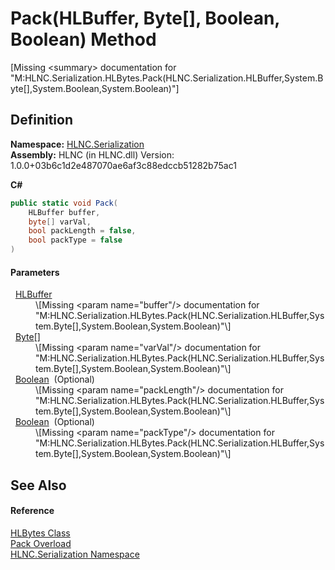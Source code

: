 # Pack(HLBuffer, Byte[], Boolean, Boolean) Method


\[Missing &lt;summary&gt; documentation for "M:HLNC.Serialization.HLBytes.Pack(HLNC.Serialization.HLBuffer,System.Byte[],System.Boolean,System.Boolean)"\]



## Definition
**Namespace:** <a href="N_HLNC_Serialization">HLNC.Serialization</a>  
**Assembly:** HLNC (in HLNC.dll) Version: 1.0.0+03b6c1d2e487070ae6af3c88edccb51282b75ac1

**C#**
``` C#
public static void Pack(
	HLBuffer buffer,
	byte[] varVal,
	bool packLength = false,
	bool packType = false
)
```



#### Parameters
<dl><dt>  <a href="T_HLNC_Serialization_HLBuffer">HLBuffer</a></dt><dd>\[Missing &lt;param name="buffer"/&gt; documentation for "M:HLNC.Serialization.HLBytes.Pack(HLNC.Serialization.HLBuffer,System.Byte[],System.Boolean,System.Boolean)"\]</dd><dt>  <a href="https://learn.microsoft.com/dotnet/api/system.byte" target="_blank" rel="noopener noreferrer">Byte</a>[]</dt><dd>\[Missing &lt;param name="varVal"/&gt; documentation for "M:HLNC.Serialization.HLBytes.Pack(HLNC.Serialization.HLBuffer,System.Byte[],System.Boolean,System.Boolean)"\]</dd><dt>  <a href="https://learn.microsoft.com/dotnet/api/system.boolean" target="_blank" rel="noopener noreferrer">Boolean</a>  (Optional)</dt><dd>\[Missing &lt;param name="packLength"/&gt; documentation for "M:HLNC.Serialization.HLBytes.Pack(HLNC.Serialization.HLBuffer,System.Byte[],System.Boolean,System.Boolean)"\]</dd><dt>  <a href="https://learn.microsoft.com/dotnet/api/system.boolean" target="_blank" rel="noopener noreferrer">Boolean</a>  (Optional)</dt><dd>\[Missing &lt;param name="packType"/&gt; documentation for "M:HLNC.Serialization.HLBytes.Pack(HLNC.Serialization.HLBuffer,System.Byte[],System.Boolean,System.Boolean)"\]</dd></dl>

## See Also


#### Reference
<a href="T_HLNC_Serialization_HLBytes">HLBytes Class</a>  
<a href="Overload_HLNC_Serialization_HLBytes_Pack">Pack Overload</a>  
<a href="N_HLNC_Serialization">HLNC.Serialization Namespace</a>  
